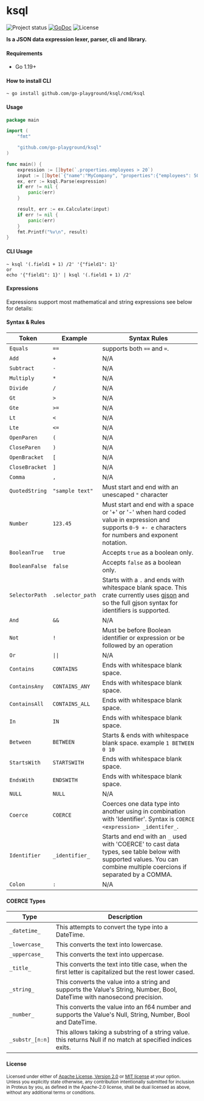 ksql
=====
![Project status](https://img.shields.io/badge/version-0.9.0-green.svg)
[![GoDoc](https://godoc.org/github.com/go-playground/ksql?status.svg)](https://pkg.go.dev/github.com/go-playground/ksql)
![License](https://img.shields.io/dub/l/vibe-d.svg)

**Is a JSON data expression lexer, parser, cli and library.**

#### Requirements
- Go 1.19+

#### How to install CLI
```shell
~ go install github.com/go-playground/ksql/cmd/ksql
```

#### Usage
```go
package main

import (
	"fmt"

	"github.com/go-playground/ksql"
)

func main() {
	expression := []byte(`.properties.employees > 20`)
	input := []byte(`{"name":"MyCompany", "properties":{"employees": 50}`)
	ex, err := ksql.Parse(expression)
	if err != nil {
		panic(err)
	}

	result, err := ex.Calculate(input)
	if err != nil {
		panic(err)
	}
	fmt.Printf("%v\n", result)
}
```

#### CLI Usage
```shell
~ ksql '(.field1 + 1) /2' '{"field1": 1}'
or
echo '{"field1": 1}' | ksql '(.field1 + 1) /2'
```

#### Expressions
Expressions support most mathematical and string expressions see below for details:

#### Syntax & Rules

| Token          | Example                  | Syntax Rules                                                                                                                                                                              |
|----------------|--------------------------|-------------------------------------------------------------------------------------------------------------------------------------------------------------------------------------------|
| `Equals`       | `==`                     | supports both `==` and `=`.                                                                                                                                                               |
| `Add`          | `+`                      | N/A                                                                                                                                                                                       |
| `Subtract`     | `-`                      | N/A                                                                                                                                                                                       |
| `Multiply`     | `*`                      | N/A                                                                                                                                                                                       |
| `Divide`       | `/`                      | N/A                                                                                                                                                                                       |
| `Gt`           | `>`                      | N/A                                                                                                                                                                                       |
| `Gte`          | `>=`                     | N/A                                                                                                                                                                                       |
| `Lt`           | `<`                      | N/A                                                                                                                                                                                       |
| `Lte`          | `<=`                     | N/A                                                                                                                                                                                       |
| `OpenParen`    | `(`                      | N/A                                                                                                                                                                                       |
| `CloseParen`   | `)`                      | N/A                                                                                                                                                                                       |
| `OpenBracket`  | `[`                      | N/A                                                                                                                                                                                       |
| `CloseBracket` | `]`                      | N/A                                                                                                                                                                                       |
| `Comma`        | `,`                      | N/A                                                                                                                                                                                       |
| `QuotedString` | `"sample text"`          | Must start and end with an unescaped `"` character                                                                                                                                        |
| `Number`       | ` 123.45 `               | Must start and end with a space or '+' or '-' when hard coded value in expression and supports `0-9 +- e` characters for numbers and exponent notation.                                   |
| `BooleanTrue`  | `true`                   | Accepts `true` as a boolean only.                                                                                                                                                         |
| `BooleanFalse` | `false`                  | Accepts `false` as a boolean only.                                                                                                                                                        |
| `SelectorPath` | `.selector_path`         | Starts with a `.` and ends with whitespace blank space. This crate currently uses [gjson](https://github.com/tidwall/gjson.rs) and so the full gjson syntax for identifiers is supported. |
| `And`          | `&&`                     | N/A                                                                                                                                                                                       |
| `Not`          | `!`                      | Must be before Boolean identifier or expression or be followed by an operation                                                                                                            |
| `Or`           | <code>&vert;&vert;<code> | N/A                                                                                                                                                                                       |
| `Contains`     | `CONTAINS `              | Ends with whitespace blank space.                                                                                                                                                         |
| `ContainsAny`  | `CONTAINS_ANY `          | Ends with whitespace blank space.                                                                                                                                                         |
| `ContainsAll`  | `CONTAINS_ALL `          | Ends with whitespace blank space.                                                                                                                                                         |
| `In`           | `IN `                    | Ends with whitespace blank space.                                                                                                                                                         |
| `Between`      | ` BETWEEN `              | Starts & ends with whitespace blank space. example `1 BETWEEN 0 10`                                                                                                                       |
| `StartsWith`   | `STARTSWITH `            | Ends with whitespace blank space.                                                                                                                                                         |
| `EndsWith`     | `ENDSWITH `              | Ends with whitespace blank space.                                                                                                                                                         |
| `NULL`         | `NULL`                   | N/A                                                                                                                                                                                       |
| `Coerce`       | `COERCE`                 | Coerces one data type into another using in combination with 'Identifier'. Syntax is `COERCE <expression> _identifer_`.                                                                   |
| `Identifier`   | `_identifier_`           | Starts and end with an `_` used with 'COERCE' to cast data types, see table below with supported values. You can combine multiple coercions if separated by a COMMA.                      |
| `Colon`        | `:`                      | N/A                                                                                                                                                                                       |

#### COERCE Types

| Type            | Description                                                                                                              |
|-----------------|--------------------------------------------------------------------------------------------------------------------------|
| `_datetime_`    | This attempts to convert the type into a DateTime.                                                                       |
| `_lowercase_`   | This converts the text into lowercase.                                                                                   |
| `_uppercase_`   | This converts the text into uppercase.                                                                                   |
| `_title_`       | This converts the text into title case, when the first letter is capitalized but the rest lower cased.                   |
| `_string_`      | This converts the value into a string and supports the Value's String, Number, Bool, DateTime with nanosecond precision. |
| `_number_`      | This converts the value into an f64 number and supports the Value's Null, String, Number, Bool and DateTime.             |
| `_substr_[n:n]` | This allows taking a substring of a string value. this returns Null if no match at specified indices exits.              |

#### License

<sup>
Licensed under either of <a href="LICENSE-APACHE">Apache License, Version
2.0</a> or <a href="LICENSE-MIT">MIT license</a> at your option.
</sup>

<br>

<sub>
Unless you explicitly state otherwise, any contribution intentionally submitted
for inclusion in Proteus by you, as defined in the Apache-2.0 license, shall be
dual licensed as above, without any additional terms or conditions.
</sub>
